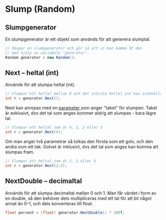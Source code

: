 # Slump (Random)

## Slumpgenerator

En slumpgenerator är ett objekt som används för att generera slumptal.

```csharp
// Skapar en slumpgenerator och gör så att vi kan komma åt den 
// med hjälp av variabeln "generator".
Random generator = new Random();
```

## Next – heltal (int)

Används för att slumpa heltal (int).

```csharp
// Slumpar ett heltal mellan 0 och det största heltal int kan innehålla
int r = generator.Next();
```

Next kan anropas med en [parameter ](egna-metoder.md#parametrar)som anger "taket" för slumpen. Taket är exklusivt, dvs det tal som anges kommer aldrig att slumpas - bara lägre tal.

```csharp
// Slumpar ett heltal som är 0, 1, 2 eller 3
int r = generator.Next(4);
```

Om man anger två parametrar så tolkas den första som ett golv, och den andra som ett tak. Golvet är inklusivt, dvs det tal som anges kan komma att slumpas fram.

```csharp
// Slumpar ett heltal som är 2, 3 eller 4
int r = generator.Next(2,5);
```

## NextDouble  – decimaltal

Används för att slumpa decimaltal mellan 0 och 1. Man får värdet i form av en double, så den behöver dels multipliceras med ett tal för att bli något annat än 0–1, och dels konverteras till float.

```csharp
float percent = (float) generator.NextDouble() * 100f;
```
